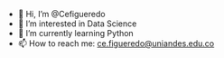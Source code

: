 - 👋 Hi, I’m @Cefigueredo
- 👀 I’m interested in Data Science
- 🌱 I’m currently learning Python
- 📫 How to reach me: ce.figueredo@uniandes.edu.co

<!---
Cefigueredo/Cefigueredo is a ✨ special ✨ repository because its `README.md` (this file) appears on your GitHub profile.
You can click the Preview link to take a look at your changes.
--->
